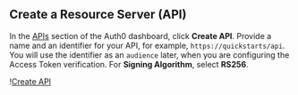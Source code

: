 ## Create a Resource Server (API)

In the <a href="$manage_url/#/apis" target="_blank">APIs</a> section of the Auth0 dashboard, click **Create API**. Provide a name and an identifier for your API, for example, `https://quickstarts/api`. You will use the identifier as an `audience` later, when you are configuring the Access Token verification. For **Signing Algorithm**, select **RS256**.

!<a href="/media/articles/server-apis/create-api.png" target="_blank">Create API</a>